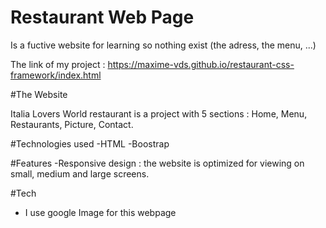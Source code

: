# Restaurant Web Page 
Is a fuctive website for learning so nothing exist (the adress, the menu, ...)

The link of my project : https://maxime-vds.github.io/restaurant-css-framework/index.html

#The Website 

Italia Lovers World restaurant is a project with 5 sections :
Home,
Menu,
Restaurants,
Picture, 
Contact. 


#Technologies used 
-HTML
-Boostrap 

#Features 
-Responsive design : the website is optimized for viewing on small, medium and large screens. 


#Tech 
- I use google Image for this webpage 

